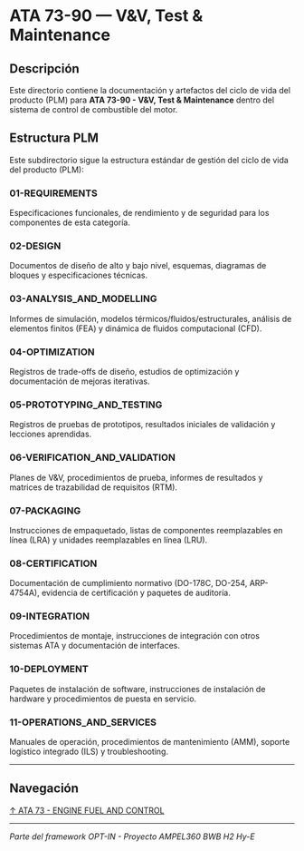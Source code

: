 # ATA 73-90 — V&V, Test & Maintenance

## Descripción

Este directorio contiene la documentación y artefactos del ciclo de vida del producto (PLM) para **ATA 73-90 - V&V, Test & Maintenance** dentro del sistema de control de combustible del motor.

## Estructura PLM

Este subdirectorio sigue la estructura estándar de gestión del ciclo de vida del producto (PLM):

### 01-REQUIREMENTS
Especificaciones funcionales, de rendimiento y de seguridad para los componentes de esta categoría.

### 02-DESIGN
Documentos de diseño de alto y bajo nivel, esquemas, diagramas de bloques y especificaciones técnicas.

### 03-ANALYSIS_AND_MODELLING
Informes de simulación, modelos térmicos/fluidos/estructurales, análisis de elementos finitos (FEA) y dinámica de fluidos computacional (CFD).

### 04-OPTIMIZATION
Registros de trade-offs de diseño, estudios de optimización y documentación de mejoras iterativas.

### 05-PROTOTYPING_AND_TESTING
Registros de pruebas de prototipos, resultados iniciales de validación y lecciones aprendidas.

### 06-VERIFICATION_AND_VALIDATION
Planes de V&V, procedimientos de prueba, informes de resultados y matrices de trazabilidad de requisitos (RTM).

### 07-PACKAGING
Instrucciones de empaquetado, listas de componentes reemplazables en línea (LRA) y unidades reemplazables en línea (LRU).

### 08-CERTIFICATION
Documentación de cumplimiento normativo (DO-178C, DO-254, ARP-4754A), evidencia de certificación y paquetes de auditoría.

### 09-INTEGRATION
Procedimientos de montaje, instrucciones de integración con otros sistemas ATA y documentación de interfaces.

### 10-DEPLOYMENT
Paquetes de instalación de software, instrucciones de instalación de hardware y procedimientos de puesta en servicio.

### 11-OPERATIONS_AND_SERVICES
Manuales de operación, procedimientos de mantenimiento (AMM), soporte logístico integrado (ILS) y troubleshooting.

---

## Navegación

[↑ ATA 73 - ENGINE FUEL AND CONTROL](../README.md)

---

*Parte del framework OPT-IN - Proyecto AMPEL360 BWB H2 Hy-E*
